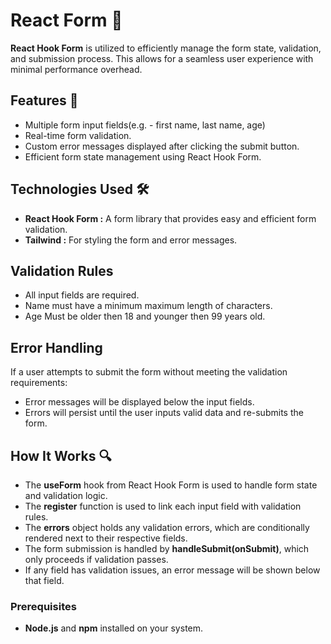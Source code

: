 # React Form  🔐

**React Hook Form** is utilized to efficiently manage the form state, validation, and submission process. This allows for a seamless user experience with minimal performance overhead.

## Features 🌟

- Multiple form input fields(e.g. - first name, last name, age)
- Real-time form validation.
- Custom error messages displayed after clicking the submit button.
- Efficient form state management using React Hook Form.

## Technologies Used 🛠️

- **React Hook Form :** A form library that provides easy and efficient form validation.
- **Tailwind :** For styling the form and error messages.

## Validation Rules
- All input fields are required.
- Name must have a minimum maximum length of characters.
- Age Must be older then 18 and younger then 99 years old.

## Error Handling 
If a user attempts to submit the form without meeting the validation requirements:
- Error messages will be displayed below the input fields.
- Errors will persist until the user inputs valid data and re-submits the form.


## How It Works 🔍
- The **useForm** hook from React Hook Form is used to handle form state and validation logic.
- The **register** function is used to link each input field with validation rules.
- The **errors** object holds any validation errors, which are conditionally rendered next to their respective fields.
- The form submission is handled by **handleSubmit(onSubmit)**, which only proceeds if validation passes.
- If any field has validation issues, an error message will be shown below that field.

### Prerequisites

- **Node.js** and **npm** installed on your system.
  
